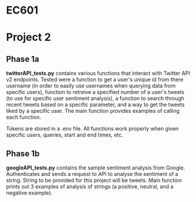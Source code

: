 # EC601

# Project 2

## Phase 1a
**twitterAPI_tests.py** contains various functions that interact with Twitter API v2 endpoints. Tested were a function to get a user's unique id from there username (in order to easily use usernames when querying data from specific users), function to retreive a specified number of a user's tweets (to use for specific user sentiment analysis), a function to search through recent tweets based on a specific parameter, and a way to get the tweets liked by a specific user. The main function provides examples of calling each function.  

Tokens are stored in a .env file. All functions work properly when given specific users, queries, start and end times, etc.

## Phase 1b
**googleAPI_tests.py** contains the sample sentiment analysis from Google. Authenticates and sends a request to API to analyse the sentiment of a string. String to be provided for this project will be tweets. Main function prints out 3 examples of analysis of strings (a positive, neutral, and a negative example).
